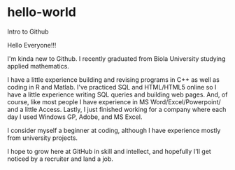 # hello-world
Intro to Github

Hello Everyone!!!

I'm kinda new to Github. I recently graduated from Biola University studying applied mathematics.

I have a little experience building and revising programs in C++ as well as coding in R and Matlab. I've practiced SQL and HTML/HTML5 online so I have a little experience writing SQL queries and building web pages. And, of course, like most people I have experience in MS Word/Excel/Powerpoint/ and a little Access. Lastly, I just finished working for a company where each day I used Windows GP, Adobe, and MS Excel.

I consider myself a beginner at coding, although I have experience mostly from university projects.

I hope to grow here at GitHub in skill and intellect, and hopefully I'll get noticed by a recruiter and land a job.
